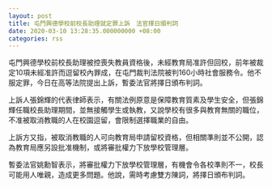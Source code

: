 ```yaml
---
layout: post
title: 屯門興德學校前校長助理就定罪上訴　法官擇日頒判詞
date: 2020-03-10 13:28:35.000000000 +08:00
categories: rss
---
```


屯門興德學校前校長助理被控喪失教員資格後，未經教育局准許但回校，前年被裁定10項未經准許而逗留校內罪成，在屯門裁判法院被判160小時社會服務令。他不服定罪，今日在高等法院提出上訴，暫委法官將擇日頒布判詞。

上訴人張錦輝的代表律師表示，有關法例原意是保障教育質素及學生安全，但張錦輝任職校長助理期間，並無接觸學生或執教，又說學校有很多與教育無關的職位，不准被取消教職的人在校園逗留，會限制選擇職業的自由。

上訴方又指，被取消教職的人可向教育局申請留校資格，但相關準則並不公開，認為教育局應另設批准機制，或將審批權力下放學校管理層。

暫委法官姚勳智表示，將審批權力下放學校管理層，有機會令各校準則不一，校長可能用人唯親，造成更多問題。他說，需時考慮雙方陳詞，將擇日頒布判詞。

